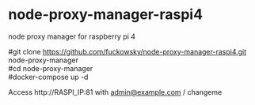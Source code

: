 # node-proxy-manager-raspi4
node proxy manager for raspberry pi 4



#git clone https://github.com/fuckowsky/node-proxy-manager-raspi4.git node-proxy-manager  
#cd node-proxy-manager  
#docker-compose up -d  
  


Access http://RASPI_IP:81 with admin@example.com / changeme
